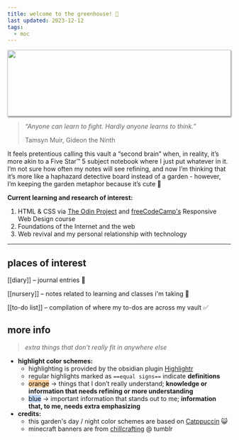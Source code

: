 ```yaml
---
title: welcome to the greenhouse! 🏡
last updated: 2023-12-12
tags:
  - moc
---
```

<img style="height: 150px; width: 100%; object-fit: cover; box-shadow: 1px 2px 3px rgba(0,0,0,.5);" src="https://media.discordapp.net/attachments/587845669562220592/1000695070875463730/Tumblr_l_118815257339206.gif">

> *“Anyone can learn to fight. Hardly anyone learns to think.”*
>
> Tamsyn Muir, Gideon the Ninth

It feels pretentious calling this vault a “second  brain” when, in reality, it’s more akin to a Five Star™ 5 subject notebook where I just put whatever in it. I’m not sure how often my notes will see refining, and now I’m thinking that it’s more like a haphazard detective board instead of a garden - however, I’m keeping the garden metaphor because it’s cute 💖

**Current learning and research of interest:**
1. HTML & CSS via [The Odin Project](https://www.theodinproject.com/dashboard) and [freeCodeCamp's](https://www.freecodecamp.org/learn/2022/responsive-web-design/) Responsive Web Design course
2. Foundations of the Internet and the web
3. Web revival and my personal relationship with technology

---

## places of interest

[[diary]] – journal entries 💌

[[nursery]] – notes related to learning and classes i'm taking 🌱

[[to-do list]] – compilation of where my to-dos are across my vault ✅
## more info
> *extra things that don't really fit in anywhere else*

- **highlight color schemes:**
	- highlighting is provided by the obsidian plugin [Highlightr](https://github.com/chetachiezikeuzor/Highlightr-Plugin)
	- regular highlights marked as ```==equal signs==``` indicate **definitions**
	- <mark style="background: #FFB86CA6;">orange</mark> → things that I don’t really understand; **knowledge or information that needs refining or more understanding**
	- <mark style="background: #ADCCFFA6;">blue</mark> → important information that stands out to me; **information that, to me, needs extra emphasizing**
- **credits:**
	- this garden's day / night color schemes are based on [Catppuccin](https://github.com/catppuccin/catppuccin) 😺
	- minecraft banners are from [chillcrafting](https://chillcrafting.tumblr.com/) @ tumblr